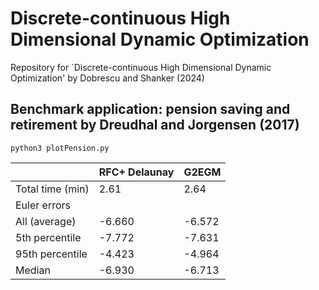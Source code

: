# Discrete-continuous High Dimensional Dynamic Optimization
Repository for `Discrete-continuous High Dimensional Dynamic Optimization' by Dobrescu and Shanker (2024)


## Benchmark application: pension saving and retirement by Dreudhal and Jorgensen (2017)

```
python3 plotPension.py
``` 

<center>

|                   | RFC+ Delaunay | G2EGM |
|-------------------|---------------|-------|
| Total time (min)  | 2.61          | 2.64  |
| Euler errors      |               |       |
| All (average)     | -6.660        |-6.572 |
| 5th percentile    | -7.772        | -7.631|
| 95th percentile   | -4.423        | -4.964|
| Median            | -6.930        | -6.713|

</center>
